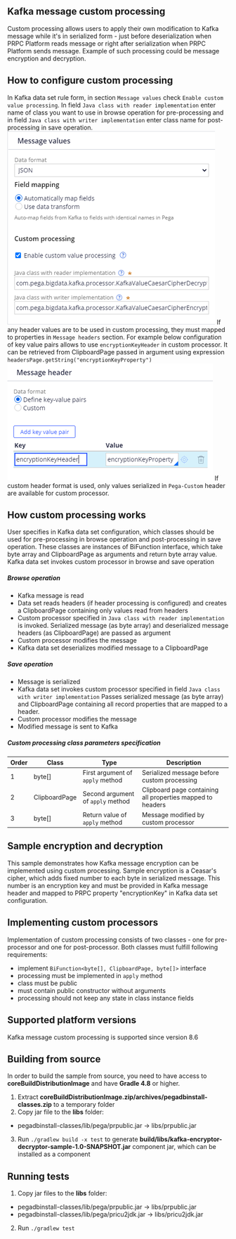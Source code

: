 ## Kafka message custom processing
Custom processing allows users to apply their own modification to Kafka message while it's in 
serialized form - just before deserialization when PRPC Platform reads message or right after 
serialization when PRPC Platform sends message. Example of such processing could be message 
encryption and decryption. 

## How to configure custom processing
In Kafka data set rule form, in section `Message values` check `Enable custom value processing`. In field 
`Java class with reader implementation` enter name of class you want to use in browse operation for pre-processing
and in field  `Java class with writer implementation` enter class name for post-processing in save operation.
![Custom processing](images/custom_processing.png)
If any header values are to be used in custom processing, they must mapped to properties in `Message headers` section.
For example below configuration of key value pairs allows to use `encryptionKeyHeader` in custom processor.
It can be retrieved from ClipboardPage passed in argument using expression `headersPage.getString("encryptionKeyProperty")`
![Headers](images/define_header.png)
If custom header format is used, only values serialized in `Pega-Custom` header are available for custom processor.

## How custom processing works
User specifies in Kafka data set configuration, which classes should be used for pre-processing in browse operation
and post-processing in save operation. These classes are instances of BiFunction interface, which take
byte array and ClipboardPage as arguments and return byte array value. Kafka data set invokes custom processor
in browse and save operation

##### Browse operation
- Kafka message is read
- Data set reads headers (if header processing is configured) and creates
  a ClipboardPage containing only values read from headers
- Custom processor specified in `Java class with reader implementation` is invoked. Serialized message 
(as byte array) and deserialized message headers (as ClipboardPage) are passed as argument
- Custom processor modifies the message 
- Kafka data set deserializes modified message to a ClipboardPage  

##### Save operation
- Message is serialized
- Kafka data set invokes custom processor specified in field `Java class with writer implementation`
Passes serialized message (as byte array) and ClipboardPage containing all record properties that are mapped to a header.
- Custom processor modifies the message
- Modified message is sent to Kafka

##### Custom processing class parameters specification 
Order|Class|Type|Description
-----|----|-----|-----------
1|byte[]|First argument of `apply` method|Serialized message before custom processing
2|ClipboardPage|Second argument of `apply` method|Clipboard page containing all properties mapped to headers
3|byte[]|Return value of `apply` method|Message modified by custom processor  


## Sample encryption and decryption
This sample demonstrates how Kafka message encryption can be implemented using custom processing.
Sample encryption is a Ceasar's cipher, which adds fixed number to each byte in serialized message.
This number is an encryption key and must be provided in Kafka message header and mapped to PRPC property
"encryptionKey" in Kafka data set configuration.

## Implementing custom processors 
Implementation of custom processing consists of two classes - one for pre-processor and one for post-processor.
Both classes must fulfill following requirements:
- implement `BiFunction<byte[], ClipboardPage, byte[]>` interface
- processing must be implemented in `apply` method
- class must be public
- must contain public constructor without arguments
- processing should not keep any state in class instance fields

## Supported platform versions
Kafka message custom processing is supported since version 8.6

## Building from source
In order to build the sample from source, you need to have access to **coreBuildDistributionImage** and have **Gradle 4.8** or higher.
1. Extract **coreBuildDistributionImage.zip/archives/pegadbinstall-classes.zip** to a temporary folder
2. Copy jar file to the **libs** folder:
 - pegadbinstall-classes/lib/pega/prpublic.jar → libs/prpublic.jar
3. Run `./gradlew build -x test` to generate **build/libs/kafka-encryptor-decryptor-sample-1.0-SNAPSHOT.jar** component jar, which can be installed as a component

## Running tests
1. Copy jar files to the **libs** folder:
 - pegadbinstall-classes/lib/pega/prpublic.jar → libs/prpublic.jar
 - pegadbinstall-classes/lib/pega/pricu2jdk.jar → libs/pricu2jdk.jar
2. Run `./gradlew test`

